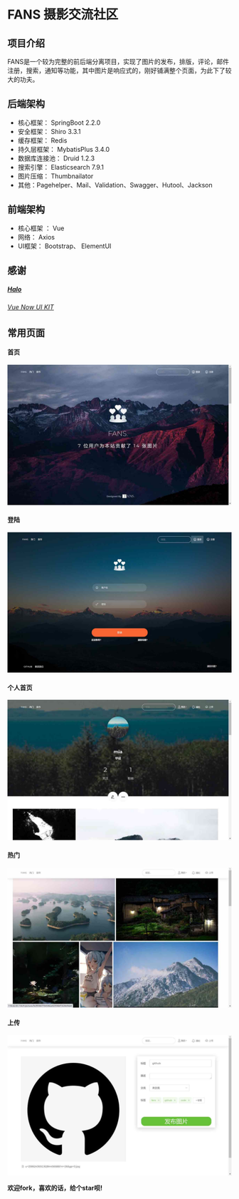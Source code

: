 #                         FANS 摄影交流社区

## 项目介绍

​          FANS是一个较为完整的前后端分离项目，实现了图片的发布，排版，评论，邮件注册，搜索，通知等功能，其中图片是响应式的，刚好铺满整个页面，为此下了较大的功夫。

## 后端架构

- 核心框架： SpringBoot 2.2.0
- 安全框架： Shiro 3.3.1
- 缓存框架： Redis
- 持久层框架： MybatisPlus 3.4.0
- 数据库连接池： Druid 1.2.3
- 搜索引擎： Elasticsearch 7.9.1
- 图片压缩： Thumbnailator
- 其他：Pagehelper、Mail、Validation、Swagger、Hutool、Jackson

## 前端架构

- 核心框架 ：  Vue
- 网络：  Axios
- UI框架：  Bootstrap、 ElementUI

## 感谢

##### [Halo](https://github.com/halo-dev)

###### [Vue Now UI KIT](https://www.creative-tim.com/product/vue-now-ui-kit)

## 常用页面

#### 首页

![index](https://github.com/iu159/fans/blob/main/resources/index.jpg)

#### 登陆

![login](https://github.com/iu159/fans/blob/main/resources/login.jpg)

#### 个人首页

![home](https://github.com/iu159/fans/blob/main/resources/home.jpg)

#### 热门

![picture](https://github.com/iu159/fans/blob/main/resources/picture.jpg)

#### 上传

![upload](https://github.com/iu159/fans/blob/main/resources/upload.jpg)

**欢迎fork，喜欢的话，给个star呗!**
